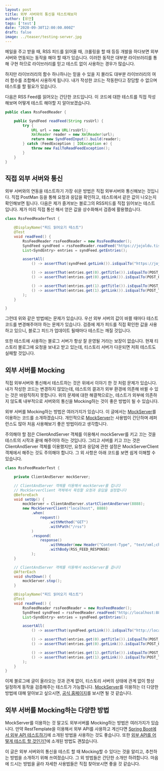 ```yaml
---
layout: post
title: 외부 서버와의 통신을 테스트해보자
author: [유안]
tags: ['test']
date: "2020-09-30T12:00:00.000Z"
draft: false
image: ../teaser/testing-server.jpg
---
```


메일을 주고 받을 때, RSS 피드를 읽어올 때, 크롤링을 할 때 등등 개발을 하다보면 외부서버와 연동되는 동작을 해야 할 때가 있습니다.
이러한 동작은 대부분 라이브러리를 통해 구현 하므로 라이브러리를 믿고 테스트 없이 사용하는 경우가 많습니다.

하지만 라이브러리의 함수 하나하나는 믿을 수 있을 지 몰라도 대부분 라이브러리의 여러 함수를 조합해서 사용하게 됩니다.
내가 작성한 코드는 작동한다고 장담할 수 없으며 테스트를 할 필요가 있습니다.

다음은 RSS Feed를 읽어오는 간단한 코드입니다.
이 코드에 대한 테스트를 직접 작성해보며 어떻게 테스트 해야할 지 알아보겠습니다.

```java
public class RssFeedReader {

    public SyndFeed readFeed(String rssUrl) {
        try {
            URL url = new URL(rssUrl);
            XmlReader reader = new XmlReader(url);
            return new SyndFeedInput().build(reader);
        } catch (FeedException | IOException e) {
            throw new FailToReadFeedException();
        }
    }
}
```  

## 직접 외부 서버와 통신

외부 서버와의 연동을 테스트하기 가장 쉬운 방법은 직접 외부서버와 통신해보는 것입니다.
직접 PostMan 등을 통해 요청과 응답을 확인하고, 테스트에서 같은 값이 나오는지 확인해보면 됩니다.
다음은 제가 즐겨보는 블로그의 RSS피드를 직접 읽어보는 테스트입니다.
제가 미리 직접 통신 해서 얻은 값을 상수화해서 검증에 활용했습니다.

```java
class RssFeedReaderTest {

    @DisplayName("피드 읽어오기 테스트")
    @Test
    void readFeed() {
        RssFeedReader rssFeedReader = new RssFeedReader();
        SyndFeed syndFeed = rssFeedReader.readFeed("https://jojoldu.tistory.com/rss");
        List<SyndEntry> entries = syndFeed.getEntries();

        assertAll(
            () -> assertThat(syndFeed.getLink()).isEqualTo("https://jojoldu.tistory.com/"),

            () -> assertThat(entries.get(0).getTitle()).isEqualTo(POST_ONE_TITLE),
            () -> assertThat(entries.get(0).getLink()).isEqualTo(POST_ONE_LINK),

            () -> assertThat(entries.get(1).getTitle()).isEqualTo(POST_TWO_TITLE),
            () -> assertThat(entries.get(1).getLink()).isEqualTo(POST_TWO_LINK)
        );
    }

}
```

그런데 위와 같은 방법에는 문제가 있습니다.
우선 외부 서버의 값이 바뀔 때마다 테스트 코드를 변경해주어야 하는 문제가 있습니다.
검증에 제가 피드를 직접 확인한 값을 사용하고 있으니, 블로그 피드가 업데이트 될때마다 테스트는 깨질 것입니다.

또한 테스트에 사용하는 블로그 서버가 항상 잘 운영될 거라는 보장이 없습니다.
현재 티스토리 블로그에 요청을 보내고 받고 있는데, 티스토리 서버가 다운되면 저희 테스트도 실패할 것입니다.

## 외부 서버를 Mocking

직접 외부서버와 통신해서 테스트하는 것은 위에서 이야기 한 것 처럼 문제가 있습니다.
내가 작성한 코드는 변경하지 않았는데, 테스트의 결과가 외부 환경에 의존해 바뀔 수 있는 것은 바람직하지 못합니다.
위의 문제에 대한 해결책으로는, 테스트가 외부에 의존하지 않도록 내부적으로 서버와의 통신을 Mocking하는 것이 좋은 방법이 될 수 있습니다.

외부 서버를 Mocking하는 방법은 여러가지가 있습니다.
이 글에서는 [MockServer](https://www.mock-server.com/)를 이용하는 코드를 소개하겠습니다.
개인적으로 [MockServer](https://www.mock-server.com/)는 사용법이 간단하며 레퍼런스도 많아 처음 사용해보기 좋은 방법이라고 생각합니다.  

주의해야 할 점은 ClientAndServer 객체를 이용해서 mockServer를 키고 끄는 것을 테스트의 시작과 끝에 해주어야 하는 것입니다.
그리고 서버를 키고 끄는 것은 ClientAndServer 객체를 이용했지만, 요청과 응답에 관한 설정은 MockServerClient 객체에서 해주는 것도 주의해야 합니다.
그 외 사항은 아래 코드를 보면 쉽게 이해할 수 있습니다.

```java
class RssFeedReaderTest {

    private ClientAndServer mockServer;

    // ClientAndServer 객체를 이용해서 mockServer를 킵니다
    // MockServerClient 객체에서 목킹할 요청과 응답을 설정합니다
    @BeforeEach
    void setUp() {
        mockServer = ClientAndServer.startClientAndServer(8888);
        new MockServerClient("localhost", 8888)
            .when(
                request()
                    .withMethod("GET")
                    .withPath("/rss")
            )
            .respond(
                response()
                    .withHeader(new Header("Content-Type", "text/xml;charset=utf-8"))
                    .withBody(RSS_FEED_RESPONSE)
            );
    }

    // ClientAndServer 객체를 이용해서 mockServer를 끕니다
    @AfterEach
    void shutDown() {
        mockServer.stop();
    }

    @DisplayName("피드 읽어오기 테스트")
    @Test
    void readFeed() {
        RssFeedReader rssFeedReader = new RssFeedReader();
        SyndFeed syndFeed = rssFeedReader.readFeed("http://localhost:8888/rss");
        List<SyndEntry> entries = syndFeed.getEntries();

        assertAll(
            () -> assertThat(syndFeed.getLink()).isEqualTo("http://localhost:8888"),

            () -> assertThat(entries.get(0).getTitle()).isEqualTo(POST_ONE_TITLE),
            () -> assertThat(entries.get(0).getLink()).isEqualTo(POST_ONE_LINK),

            () -> assertThat(entries.get(1).getTitle()).isEqualTo(POST_TWO_TITLE),
            () -> assertThat(entries.get(1).getLink()).isEqualTo(POST_TWO_LINK)
        );
    }
}
```

이제 블로그에 글이 올라오는 것과 관계 없이, 티스토리 서버의 상태에 관계 없이 항상 일정하게 동작을 검증해주는 테스트가 가능합니다.
[MockServer](https://www.mock-server.com/)를 이용하는 더 다양한 방법에 대해 알아보고 싶으시면, [공식 홈페이지](https://www.mock-server.com/)를 보시면 될 것 같습니다.

## 외부 서버를 Mocking하는 다양한 방법

MockServer를 이용하는 것 말고도 외부서버를 Mocking하는 방법은 여러가지가 있습니다.
만약 RestTemplate을 이용해서 외부 API를 사용하고 계신다면 [Spring Boot에서 외부 API 테스트하기](https://jojoldu.tistory.com/341)에 소개된 방법을 사용하는 것도 좋습니다.
또한 [외부 API를 어떻게 테스트 할 것인가?](https://velog.io/@kyle/%EC%99%B8%EB%B6%80-API%EB%A5%BC-%EC%96%B4%EB%96%BB%EA%B2%8C-%ED%85%8C%EC%8A%A4%ED%8A%B8-%ED%95%A0-%EA%B2%83%EC%9D%B8%EA%B0%80)에 소개된 방법도 괜찮습니다.

이 글은 외부 서버와의 통신을 테스트 할 때 Mocking할 수 있다는 것을 알리고, 추천하는 방법을 소개하기 위해 쓰여졌습니다.
그 외 방법들은 간단한 소개만 하려합니다.
마음에 드시는 방법을 골라 자세한 사용법들은 직접 찾아보시면 좋을 것 같습니다.